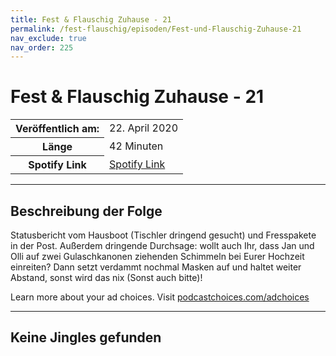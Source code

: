 ```yaml
---
title: Fest & Flauschig Zuhause - 21
permalink: /fest-flauschig/episoden/Fest-und-Flauschig-Zuhause-21
nav_exclude: true
nav_order: 225
---
```


# Fest & Flauschig Zuhause - 21
<table class="resp-table dcf-table dcf-table-responsive dcf-table-bordered dcf-table-striped dcf-w-100%">
                    <tbody>
                        <tr>
                            <th scope="row">Veröffentlich am:</th>
                            <td data-label="Veröffentlich am:">22. April 2020</td>
                        </tr>
                        <tr>
                            <th scope="row">Länge </th>
                            <td data-label="Länge ">42 Minuten</td>
                        </tr><tr>
                                <th scope="row">Spotify Link</th>
                                <td data-label="Spotify Link"><a href="https://open.spotify.com/episode/6CaomNkHmKSCtxhhFs21Jm">Spotify Link</a></td>
                            </tr></tbody>
                </table>

***

## Beschreibung der Folge

<div>
Statusbericht vom Hausboot (Tischler dringend gesucht) und Fresspakete in der Post. Außerdem dringende Durchsage: wollt auch Ihr, dass Jan und Olli auf zwei Gulaschkanonen ziehenden Schimmeln bei Eurer Hochzeit einreiten? Dann setzt verdammt nochmal Masken auf und haltet weiter Abstand, sonst wird das nix  (Sonst auch bitte)!<p> </p><p>Learn more about your ad choices. Visit <a href="https://podcastchoices.com/adchoices">podcastchoices.com/adchoices</a></p>  
</div>

***

## Keine Jingles gefunden